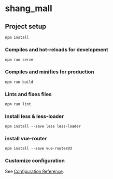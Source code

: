 # shang_mall

## Project setup
```
npm install
```

### Compiles and hot-reloads for development
```
npm run serve
```

### Compiles and minifies for production
```
npm run build
```

### Lints and fixes files
```
npm run lint
```

### Install less & less-loader
```
npm install --save less less-loader
```

### install vue-router
```
npm install --save vue-router@3
```

### Customize configuration
See [Configuration Reference](https://cli.vuejs.org/config/).
